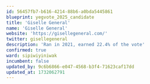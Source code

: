 ```yaml
---
id: 56457fb7-b616-4214-88b6-a0bda5445861
blueprint: yegvote_2025_candidate
title: 'Giselle General'
name: 'Giselle General'
website: 'https://gisellegeneral.com/'
twitter: gisellegeneral
description: 'Ran in 2021, earned 22.4% of the vote'
confirmed: true
ward: sipiwiyiniwak
incumbent: false
updated_by: 9c6b6866-e047-4568-b3f4-71623caf17dd
updated_at: 1732062791
---
```

